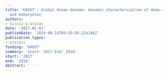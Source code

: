 ```yaml
---
title: 'KAUST - Global Ocean Genome: Genomic characterization of deep-sea prokaryotes
  and eukaryotes'
authors:
- Silvia G Acinas
date: '2017-01-01'
publishDate: '2024-08-14T09:35:58.224246Z'
publication_types:
- project
funding: 'KAUST'
summary: 'Start: 2017 End: 2018'
start: '2017'
end: '2018'
abstract: ' - '
---
```

